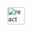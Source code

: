 
 
<center>


<div align="left">

  <img src="https://cdn.jsdelivr.net/gh/devicons/devicon/icons/react/react-original.svg" height="40" alt="react logo"  />
  <img width="12" />
 
 
</div>
  
</center>
